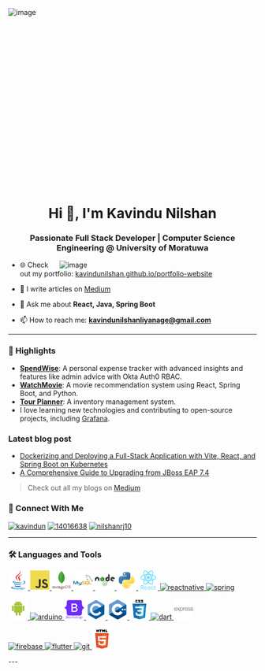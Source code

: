 <img align="right" height="400" width="1000" src="https://user-images.githubusercontent.com/74038190/243078834-72903324-cf57-4e90-80a6-ed3c9734e0ed.gif" alt="image" />
<br/>
<h1 align="center">Hi 👋, I'm Kavindu Nilshan</h1>
<h3 align="center">Passionate Full Stack Developer | Computer Science Engineering @ University of Moratuwa</h3>

<img align="right" width="400" src="https://user-images.githubusercontent.com/74038190/219923809-b86dc415-a0c2-4a38-bc88-ad6cf06395a8.gif" alt="image" /></p>

- 🌐 Check out my portfolio: [kavindunilshan.github.io/portfolio-website](https://kavindunilshan.github.io/portfolio-website/)

- 📝 I write articles on [Medium](https://medium.com/@kavindunilshanliyanage)

- 💬 Ask me about **React, Java, Spring Boot**

- 📫 How to reach me: **kavindunilshanliyanage@gmail.com**

---

### 📂 Highlights
- **[SpendWise](https://github.com/kavindunilshan/spendWise)**: A personal expense tracker with advanced insights and features like admin advice with Okta Auth0 RBAC.
- **[WatchMovie](https://github.com/kavindunilshan/watchMovie)**: A movie recommendation system using React, Spring Boot, and Python.
- **[Tour Planner](https://github.com/kavindunilshan/invex-pro-frontend)**: A inventory management system.
- I love learning new technologies and contributing to open-source projects, including [Grafana](https://github.com/grafana/grafana).
 ### Latest blog post
- [Dockerizing and Deploying a Full-Stack Application with Vite, React, and Spring Boot on Kubernetes](https://medium.com/@kavindunilshanliyanage/dockerizing-and-deploying-a-full-stack-application-with-vite-react-and-spring-boot-on-kubernetes-96b810e90ff2)
- [A Comprehensive Guide to Upgrading from JBoss EAP 7.4](https://medium.com/@kavindunilshanliyanage/a-comprehensive-guide-to-upgrading-from-jboss-eap-7-4-cbe0b63129de)

> Check out all my blogs on [Medium](https://medium.com/@kavindunilshanliyanage)

### 🤝 Connect With Me
<p align="left">
  <a href="https://linkedin.com/in/kavindun" target="blank"><img align="center" src="https://raw.githubusercontent.com/rahuldkjain/github-profile-readme-generator/master/src/images/icons/Social/linked-in-alt.svg" alt="kavindun" height="30" width="40" /></a>
  <a href="https://stackoverflow.com/users/14016638" target="blank"><img align="center" src="https://raw.githubusercontent.com/rahuldkjain/github-profile-readme-generator/master/src/images/icons/Social/stack-overflow.svg" alt="14016638" height="30" width="40" /></a>
  <a href="https://www.hackerrank.com/nilshanrj10" target="blank"><img align="center" src="https://raw.githubusercontent.com/rahuldkjain/github-profile-readme-generator/master/src/images/icons/Social/hackerrank.svg" alt="nilshanrj10" height="30" width="40" /></a>
</p>

---

### 🛠️ Languages and Tools
<p align="left">
   <a href="https://www.java.com" target="_blank" rel="noreferrer"> <img src="https://raw.githubusercontent.com/devicons/devicon/master/icons/java/java-original.svg" alt="java" width="40" height="40"/> </a> <a href="https://developer.mozilla.org/en-US/docs/Web/JavaScript" target="_blank" rel="noreferrer"> <img src="https://raw.githubusercontent.com/devicons/devicon/master/icons/javascript/javascript-original.svg" alt="javascript" width="40" height="40"/> </a> <a href="https://www.mongodb.com/" target="_blank" rel="noreferrer"> <img src="https://raw.githubusercontent.com/devicons/devicon/master/icons/mongodb/mongodb-original-wordmark.svg" alt="mongodb" width="40" height="40"/> </a> <a href="https://www.mysql.com/" target="_blank" rel="noreferrer"><img src="https://raw.githubusercontent.com/devicons/devicon/master/icons/mysql/mysql-original-wordmark.svg" alt="mysql" width="40" height="40"/> </a> <a href="https://nodejs.org" target="_blank" rel="noreferrer"> <img src="https://raw.githubusercontent.com/devicons/devicon/master/icons/nodejs/nodejs-original-wordmark.svg" alt="nodejs" width="40" height="40"/> </a> <a href="https://www.python.org" target="_blank" rel="noreferrer"> <img src="https://raw.githubusercontent.com/devicons/devicon/master/icons/python/python-original.svg" alt="python" width="40" height="40"/> </a> <a href="https://reactjs.org/" target="_blank" rel="noreferrer"> <img src="https://raw.githubusercontent.com/devicons/devicon/master/icons/react/react-original-wordmark.svg" alt="react" width="40" height="40"/> </a> <a href="https://reactnative.dev/" target="_blank" rel="noreferrer"> <img src="https://reactnative.dev/img/header_logo.svg" alt="reactnative" width="40" height="40"/> </a> <a href="https://spring.io/" target="_blank" rel="noreferrer"> <img src="https://www.vectorlogo.zone/logos/springio/springio-icon.svg" alt="spring" width="40" height="40"/> </a>
  <br/> <br/>
  <a href="https://developer.android.com" target="_blank" rel="noreferrer"> <img src="https://raw.githubusercontent.com/devicons/devicon/master/icons/android/android-original-wordmark.svg" alt="android" width="40" height="40"/> </a> <a href="https://www.arduino.cc/" target="_blank" rel="noreferrer"> <img src="https://cdn.worldvectorlogo.com/logos/arduino-1.svg" alt="arduino" width="40" height="40"/> </a> <a href="https://getbootstrap.com" target="_blank" rel="noreferrer"> <img src="https://raw.githubusercontent.com/devicons/devicon/master/icons/bootstrap/bootstrap-plain-wordmark.svg" alt="bootstrap" width="40" height="40"/> </a> <a href="https://www.cprogramming.com/" target="_blank" rel="noreferrer"> <img src="https://raw.githubusercontent.com/devicons/devicon/master/icons/c/c-original.svg" alt="c" width="40" height="40"/> </a> <a href="https://www.w3schools.com/cpp/" target="_blank" rel="noreferrer"> <img src="https://raw.githubusercontent.com/devicons/devicon/master/icons/cplusplus/cplusplus-original.svg" alt="cplusplus" width="40" height="40"/> </a> <a href="https://www.w3schools.com/css/" target="_blank" rel="noreferrer"> <img src="https://raw.githubusercontent.com/devicons/devicon/master/icons/css3/css3-original-wordmark.svg" alt="css3" width="40" height="40"/> </a> <a href="https://dart.dev" target="_blank" rel="noreferrer"> <img src="https://www.vectorlogo.zone/logos/dartlang/dartlang-icon.svg" alt="dart" width="40" height="40"/> </a> <a href="https://expressjs.com" target="_blank" rel="noreferrer"> <img src="https://raw.githubusercontent.com/devicons/devicon/master/icons/express/express-original-wordmark.svg" alt="express" width="40" height="40"/> </a> <a href="https://firebase.google.com/" target="_blank" rel="noreferrer"><br/> <br/><img src="https://www.vectorlogo.zone/logos/firebase/firebase-icon.svg" alt="firebase" width="40" height="40"/> </a> <a href="https://flutter.dev" target="_blank" rel="noreferrer"> <img src="https://www.vectorlogo.zone/logos/flutterio/flutterio-icon.svg" alt="flutter" width="40" height="40"/> </a> <a href="https://git-scm.com/" target="_blank" rel="noreferrer"> <img src="https://www.vectorlogo.zone/logos/git-scm/git-scm-icon.svg" alt="git" width="40" height="40"/> </a> <a href="https://www.w3.org/html/" target="_blank" rel="noreferrer"> <img src="https://raw.githubusercontent.com/devicons/devicon/master/icons/html5/html5-original-wordmark.svg" alt="html5" width="40" height="40"/> </a> </p>
---
